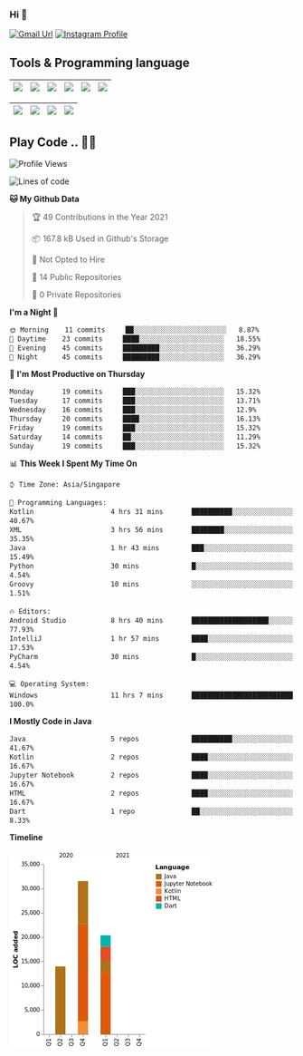 ### Hi 👋
[![Gmail Url](https://img.shields.io/twitter/url?label=Goggxi@gmail.com&logo=gmail&style=social&url=http%3A%2F%2Fmailto%3Acontact.Goggxi@gmail.com)](mailto:Goggxi@gmail.com) [![Instagram Profile](https://img.shields.io/twitter/url?label=moh_rifkan&logo=instagram&style=social&url=https://www.instagram.com/moh_rifkan/)](https://www.instagram.com/moh_rifkan/)

## Tools & Programming language
| [<img src="https://miro.medium.com/max/2800/1*UpiyYV4onPs4emx-whdVHA.png" width="50">]() | [<img src="https://cdn.svgporn.com/logos/flutter.svg" width="50">]() | [<img src="https://cdn.svgporn.com/logos/jupyter.svg" width="50">]() | [<img src="https://cdn.svgporn.com/logos/mysql.svg" width="50">]() | <img src="https://cdn.svgporn.com/logos/postgresql.svg" width="50"/> | <img src="https://cdn.svgporn.com/logos/firebase.svg" width="50"/>
|-----|----|----|----|----|----|

|[<img src="https://cdn.svgporn.com/logos/kotlin.svg" width="50">]() | [<img src="https://cdn.svgporn.com/logos/java.svg" width="50">]() | [<img src="https://cdn.svgporn.com/logos/dart.svg" width="50">]() | [<img src="https://cdn.svgporn.com/logos/python.svg" width="50">]() |
|---|---|---|---|


## Play Code .. 💬🚀

<!--START_SECTION:waka-->
![Profile Views](http://img.shields.io/badge/Profile%20Views-0-blue)

![Lines of code](https://img.shields.io/badge/From%20Hello%20World%20I%27ve%20Written-65820%20lines%20of%20code-blue)

**🐱 My Github Data** 

> 🏆 49 Contributions in the Year 2021
 > 
> 📦 167.8 kB Used in Github's Storage 
 > 
> 🚫 Not Opted to Hire
 > 
> 📜 14 Public Repositories 
 > 
> 🔑 0 Private Repositories  
 > 
**I'm a Night 🦉** 

```text
🌞 Morning    11 commits     ██░░░░░░░░░░░░░░░░░░░░░░░   8.87% 
🌆 Daytime    23 commits     ████░░░░░░░░░░░░░░░░░░░░░   18.55% 
🌃 Evening    45 commits     █████████░░░░░░░░░░░░░░░░   36.29% 
🌙 Night      45 commits     █████████░░░░░░░░░░░░░░░░   36.29%

```
📅 **I'm Most Productive on Thursday** 

```text
Monday       19 commits     ███░░░░░░░░░░░░░░░░░░░░░░   15.32% 
Tuesday      17 commits     ███░░░░░░░░░░░░░░░░░░░░░░   13.71% 
Wednesday    16 commits     ███░░░░░░░░░░░░░░░░░░░░░░   12.9% 
Thursday     20 commits     ████░░░░░░░░░░░░░░░░░░░░░   16.13% 
Friday       19 commits     ███░░░░░░░░░░░░░░░░░░░░░░   15.32% 
Saturday     14 commits     ██░░░░░░░░░░░░░░░░░░░░░░░   11.29% 
Sunday       19 commits     ███░░░░░░░░░░░░░░░░░░░░░░   15.32%

```


📊 **This Week I Spent My Time On** 

```text
⌚︎ Time Zone: Asia/Singapore

💬 Programming Languages: 
Kotlin                   4 hrs 31 mins       ██████████░░░░░░░░░░░░░░░   40.67% 
XML                      3 hrs 56 mins       ████████░░░░░░░░░░░░░░░░░   35.35% 
Java                     1 hr 43 mins        ███░░░░░░░░░░░░░░░░░░░░░░   15.49% 
Python                   30 mins             █░░░░░░░░░░░░░░░░░░░░░░░░   4.54% 
Groovy                   10 mins             ░░░░░░░░░░░░░░░░░░░░░░░░░   1.51%

🔥 Editors: 
Android Studio           8 hrs 40 mins       ███████████████████░░░░░░   77.93% 
IntelliJ                 1 hr 57 mins        ████░░░░░░░░░░░░░░░░░░░░░   17.53% 
PyCharm                  30 mins             █░░░░░░░░░░░░░░░░░░░░░░░░   4.54%

💻 Operating System: 
Windows                  11 hrs 7 mins       █████████████████████████   100.0%

```

**I Mostly Code in Java** 

```text
Java                     5 repos             ██████████░░░░░░░░░░░░░░░   41.67% 
Kotlin                   2 repos             ████░░░░░░░░░░░░░░░░░░░░░   16.67% 
Jupyter Notebook         2 repos             ████░░░░░░░░░░░░░░░░░░░░░   16.67% 
HTML                     2 repos             ████░░░░░░░░░░░░░░░░░░░░░   16.67% 
Dart                     1 repo              ██░░░░░░░░░░░░░░░░░░░░░░░   8.33%

```


**Timeline**

![Chart not found](https://raw.githubusercontent.com/Goggxi/Goggxi/main/charts/bar_graph.png) 


<!--END_SECTION:waka-->
